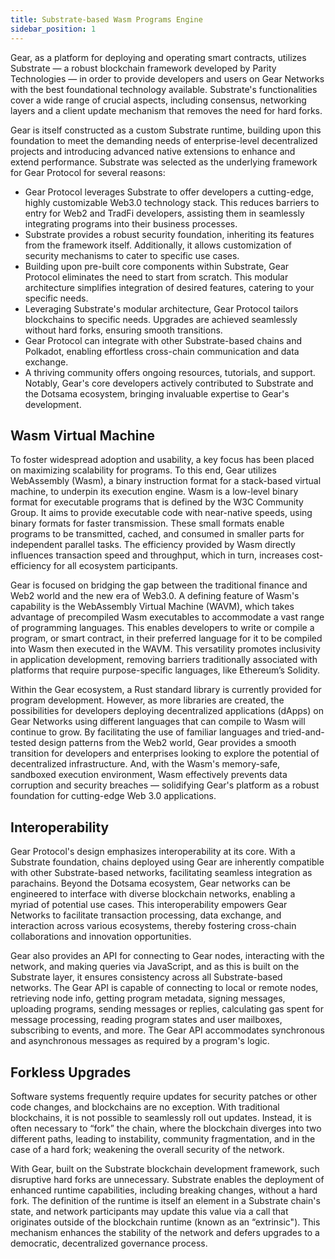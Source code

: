 ```yaml
---
title: Substrate-based Wasm Programs Engine
sidebar_position: 1
---
```


Gear, as a platform for deploying and operating smart contracts, utilizes Substrate — a robust blockchain framework developed by Parity Technologies — in order to provide developers and users on Gear Networks with the best foundational technology available. Substrate's functionalities cover a wide range of crucial aspects, including consensus, networking layers and a client update mechanism that removes the need for hard forks.

Gear is itself constructed as a custom Substrate runtime, building upon this foundation to meet the demanding needs of enterprise-level decentralized projects and introducing advanced native extensions to enhance and extend performance. Substrate was selected as the underlying framework for Gear Protocol for several reasons:

- Gear Protocol leverages Substrate to offer developers a cutting-edge, highly customizable Web3.0 technology stack. This reduces barriers to entry for Web2 and TradFi developers, assisting them in seamlessly integrating programs into their business processes.
- Substrate provides a robust security foundation, inheriting its features from the framework itself. Additionally, it allows customization of security mechanisms to cater to specific use cases.
- Building upon pre-built core components within Substrate, Gear Protocol eliminates the need to start from scratch. This modular architecture simplifies integration of desired features, catering to your specific needs.
- Leveraging Substrate's modular architecture, Gear Protocol tailors blockchains to specific needs. Upgrades are achieved seamlessly without hard forks, ensuring smooth transitions.
- Gear Protocol can integrate with other Substrate-based chains and Polkadot, enabling effortless cross-chain communication and data exchange.
- A thriving community offers ongoing resources, tutorials, and support. Notably, Gear's core developers actively contributed to Substrate and the Dotsama ecosystem, bringing invaluable expertise to Gear's development.

## Wasm Virtual Machine

To foster widespread adoption and usability, a key focus has been placed on maximizing scalability for programs. To this end, Gear utilizes WebAssembly (Wasm), a binary instruction format for a stack-based virtual machine, to underpin its execution engine. Wasm is a low-level binary format for executable programs that is defined by the W3C Community Group. It aims to provide executable code with near-native speeds, using binary formats for faster transmission. These small formats enable programs to be transmitted, cached, and consumed in smaller parts for independent parallel tasks. The efficiency provided by Wasm directly influences transaction speed and throughput, which in turn, increases cost-efficiency for all ecosystem participants. 

Gear is focused on bridging the gap between the traditional finance and Web2 world and the new era of Web3.0. A defining feature of Wasm's capability is the WebAssembly Virtual Machine (WAVM), which takes advantage of precompiled Wasm executables to accommodate a vast range of programming languages. This enables developers to write or compile a program, or smart contract, in their preferred language for it to be compiled into Wasm then executed in the WAVM. This versatility promotes inclusivity in application development, removing barriers traditionally associated with platforms that require purpose-specific languages, like Ethereum’s Solidity.

Within the Gear ecosystem, a Rust standard library is currently provided for program development. However, as more libraries are created, the possibilities for developers deploying decentralized applications (dApps) on Gear Networks using different languages that can compile to Wasm will continue to grow. By facilitating the use of familiar languages and tried-and-tested design patterns from the Web2 world, Gear provides a smooth transition for developers and enterprises looking to explore the potential of decentralized infrastructure. And, with the Wasm's memory-safe, sandboxed execution environment, Wasm effectively prevents data corruption and security breaches — solidifying Gear's platform as a robust foundation for cutting-edge Web 3.0 applications.

## Interoperability

Gear Protocol's design emphasizes interoperability at its core. With a Substrate foundation, chains deployed using Gear are inherently compatible with other Substrate-based networks, facilitating seamless integration as parachains. Beyond the Dotsama ecosystem, Gear networks can be engineered to interface with diverse blockchain networks, enabling a myriad of potential use cases. This interoperability empowers Gear Networks to facilitate transaction processing, data exchange, and interaction across various ecosystems, thereby fostering cross-chain collaborations and innovation opportunities.

Gear also provides an API for connecting to Gear nodes, interacting with the network, and making queries via JavaScript, and as this is built on the Substrate layer, it ensures consistency across all Substrate-based networks. The Gear API is capable of connecting to local or remote nodes, retrieving node info, getting program metadata, signing messages, uploading programs, sending messages or replies, calculating gas spent for message processing, reading program states and user mailboxes, subscribing to events, and more. The Gear API accommodates synchronous and asynchronous messages as required by a program's logic.

## Forkless Upgrades

Software systems frequently require updates for security patches or other code changes, and blockchains are no exception. With traditional blockchains, it is not possible to seamlessly roll out updates. Instead, it is often necessary to “fork” the chain, where the blockchain diverges into two different paths, leading to instability, community fragmentation, and in the case of a hard fork; weakening the overall security of the network.

With Gear, built on the Substrate blockchain development framework, such disruptive hard forks are unnecessary. Substrate enables the deployment of enhanced runtime capabilities, including breaking changes, without a hard fork. The definition of the runtime is itself an element in a Substrate chain's state, and network participants may update this value via a call that originates outside of the blockchain runtime (known as an “extrinsic"). This mechanism enhances the stability of the network and defers upgrades to a democratic, decentralized governance process.
